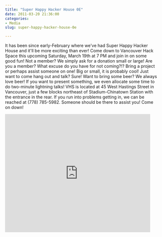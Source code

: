 ```yaml
---
title: "Super Happy Hacker House 0E"
date: 2011-03-20 21:36:00
categories:
- Media
slug: super-happy-hacker-house-0e

---
```


It has been since early-February where we've had Super Happy Hacker House and it'll be more exciting than ever! Come down to Vancouver Hack Space this upcoming Saturday, March 19th at 7 PM and join in on some good fun! Not a member? We simply ask for a donation small or large! Are you a member? What excuse do you have for not coming?!? Bring a project or perhaps assist someone on one! Big or small, it is probably cool! Just want to come hang out and talk? Sure! Want to bring some beer? We always love beer! If you want to present something, we even allocate some time to do two-minute lightning talks! VHS is located at 45 West Hastings Street in Vancouver, just a few blocks northeast of Stadium-Chinatown Station with the entrance in the rear. If you run into problems getting in, we can be reached at (778) 785-5982. Someone should be there to assist you!
Come on down!

<iframe title="YouTube video player" width="480" height="390" src="http://www.youtube.com/embed/iChdUaMGvpA" frameborder="0" allowfullscreen></iframe>
